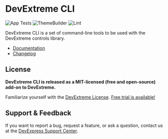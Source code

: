 # DevExtreme CLI
![App Tests](https://github.com/DevExpress/devextreme-cli/actions/workflows/applications.yml/badge.svg)
![ThemeBuilder](https://github.com/DevExpress/devextreme-cli/actions/workflows/themebuilder.yml/badge.svg)
![Lint](https://github.com/DevExpress/devextreme-cli/actions/workflows/lint.yml/badge.svg)

DevExtreme CLI is a set of command-line tools to be used with the DevExtreme controls library.

* [Documentation](https://js.devexpress.com/Documentation/Guide/Getting_Started/DevExtreme_CLI/)
* [Changelog](CHANGELOG.md)

## License ##

**DevExtreme CLI is released as a MIT-licensed (free and open-source) add-on to DevExtreme.**

Familiarize yourself with the [DevExtreme License](https://js.devexpress.com/Licensing/). [Free trial is available!](http://js.devexpress.com/Buy/)

## Support & Feedback ##

If you want to report a bug, request a feature, or ask a question, contact us at the [DevExpress Support Center](https://www.devexpress.com/Support/Center).
